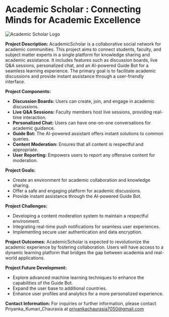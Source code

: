 
# Academic Scholar : Connecting Minds for Academic Excellence
![Academic Scholar Logo]("C:\Users\91748\Downloads\AS.png")

**Project Description:**
AcademicScholar is a collaborative social network for academic communities. 
This project aims to connect students, faculty, and subject matter experts in a single platform for knowledge sharing and academic assistance. 
It includes features such as discussion boards, live Q&A sessions, personalized chat, and an AI-powered Guide Bot for a seamless learning experience. 
The primary goal is to facilitate academic discussions and provide instant assistance through a user-friendly interface.

**Project Components:**
- **Discussion Boards:** Users can create, join, and engage in academic discussions.
- **Live Q&A Sessions:** Faculty members host live sessions, providing real-time interaction.
- **Personalized Chat:** Users can have one-on-one conversations for academic guidance.
- **Guide Bot:** The AI-powered assistant offers instant solutions to common queries.
- **Content Moderation:** Ensures that all content is respectful and appropriate.
- **User Reporting:** Empowers users to report any offensive content for moderation.

**Project Goals:**
- Create an environment for academic collaboration and knowledge sharing.
- Offer a safe and engaging platform for academic discussions.
- Provide instant assistance through the AI-powered Guide Bot.

**Project Challenges:**
- Developing a content moderation system to maintain a respectful environment.
- Integrating real-time push notifications for seamless user experiences.
- Implementing secure user authentication and data encryption.

**Project Outcomes:**
AcademicScholar is expected to revolutionize the academic experience by fostering collaboration. Users will have access to a dynamic learning platform that bridges the gap between academia and real-world applications.

**Project Future Development:**
- Explore advanced machine learning techniques to enhance the capabilities of the Guide Bot.
- Expand the user base to additional countries.
- Enhance user profiles and analytics for a more personalized experience.

**Contact Information:**
For inquiries or further information, please contact Priyanka_Kumari_Chaurasia at priyankachaurasia7050@gmail.com

